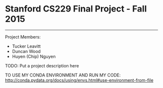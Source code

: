 Stanford CS229 Final Project - Fall 2015
===================

- - - - 
Project Members:
* Tucker Leavitt
* Duncan Wood
* Huyen (Chip) Nguyen

TODO: Put a project description here

TO USE MY CONDA ENVIRONMENT AND RUN MY CODE:
http://conda.pydata.org/docs/using/envs.html#use-environment-from-file

